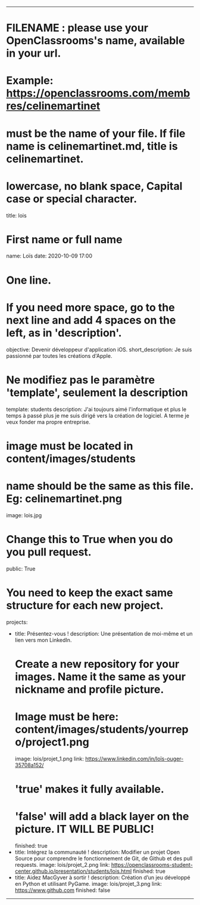 ---

# FILENAME : please use your OpenClassrooms's name, available in your url.
# Example: https://openclassrooms.com/membres/celinemartinet
# must be the name of your file. If file name is celinemartinet.md, title is celinemartinet.
# lowercase, no blank space, Capital case or special character.
title: lois

# First name or full name
name: Loïs
date: 2020-10-09 17:00

# One line.
# If you need more space, go to the next line and add 4 spaces on the left, as in 'description'.
objective: Devenir développeur d'application iOS.
short_description: Je suis passionné par toutes les créations d'Apple.

# Ne modifiez pas le paramètre 'template', seulement la description
template: students
description:
    J'ai toujours aimé l'informatique et plus le temps à passé plus je me suis dirigé vers la création de logiciel. A terme je veux fonder ma propre entreprise.

# image must be located in content/images/students
# name should be the same as this file. Eg: celinemartinet.png
image: lois.jpg

# Change this to True when you do you pull request.
public: True

# You need to keep the exact same structure for each new project.
projects:
  - title: Présentez-vous !
    description: Une présentation de moi-même et un lien vers mon LinkedIn.
    # Create a new repository for your images. Name it the same as your nickname and profile picture.
    # Image must be here: content/images/students/yourrepo/project1.png
    image: lois/projet_1.png
    link: https://www.linkedin.com/in/loïs-ouger-35708a152/
    # 'true' makes it fully available.
    # 'false' will add a black layer on the picture. IT WILL BE PUBLIC!
    finished: true
  - title: Intégrez la communauté !
    description: Modifier un projet Open Source pour comprendre le fonctionnement de Git, de Github et des pull requests. 
    image: lois/projet_2.png
    link: https://openclassrooms-student-center.github.io/presentation/students/lois.html
    finished: true
  - title: Aidez MacGyver à sortir !
    description: Création d’un jeu développé en Python et utilisant PyGame.
    image: lois/projet_3.png
    link: https://www.github.com
    finished: false
---